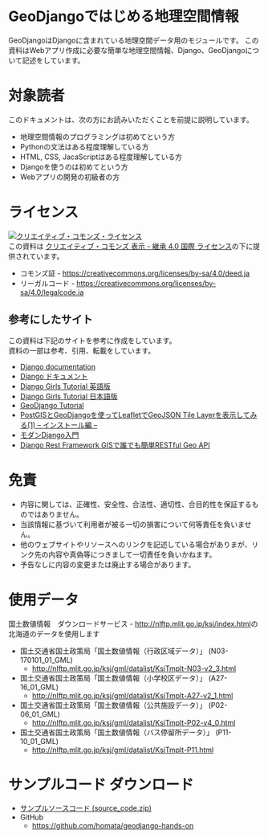 GeoDjangoではじめる地理空間情報
=====
GeoDjangoはDjangoに含まれている地理空間データ用のモジュールです。
この資料はWebアプリ作成に必要な簡単な地理空間情報、Django、GeoDjangoについて記述をしています。

# 対象読者

このドキュメントは、次の方にお読みいただくことを前提に説明しています。<br>

* 地理空間情報のプログラミングは初めてという方
* Pythonの文法はある程度理解している方
* HTML, CSS, JacaScriptはある程度理解している方
* Djangoを使うのは初めてという方
* Webアプリの開発の初級者の方

# ライセンス

<a rel="license" href="http://creativecommons.org/licenses/by-sa/4.0/"><img alt="クリエイティブ・コモンズ・ライセンス" style="border-width:0" src="https://i.creativecommons.org/l/by-sa/4.0/88x31.png" /></a><br />この資料は <a rel="license" href="http://creativecommons.org/licenses/by-sa/4.0/">クリエイティブ・コモンズ 表示 - 継承 4.0 国際 ライセンス</a>の下に提供されています。
* コモンズ証 - https://creativecommons.org/licenses/by-sa/4.0/deed.ja
* リーガルコード - https://creativecommons.org/licenses/by-sa/4.0/legalcode.ja

## 参考にしたサイト
この資料は下記のサイトを参考に作成をしています。<br>
資料の一部は参考、引用、転載をしています。

* [Django documentation](https://docs.djangoproject.com/en/2.0/)
* [Django ドキュメント](https://docs.djangoproject.com/ja/2.0/)
* [Django Girls Tutorial 英語版](https://tutorial.djangogirls.org/en/)
* [Django Girls Tutorial 日本語版](https://djangogirlsjapan.gitbooks.io/workshop_tutorialjp/content/)
* [GeoDjango Tutorial](https://docs.djangoproject.com/en/2.0/ref/contrib/gis/tutorial/)
* [PostGISとGeoDjangoを使ってLeafletでGeoJSON Tile Layerを表示してみる(1) – インストール編 –](https://blog.bitmeister.jp/?p=3467)
* [モダンDjango入門](https://codezine.jp/article/corner/723)
* [Django Rest Framework GISで誰でも簡単RESTful Geo API](http://monomoti.hatenablog.jp/entry/2015/12/15/000000)

# 免責

* 内容に関しては、正確性、安全性、合法性、適切性、合目的性を保証するものではありません。
* 当該情報に基づいて利用者が被る一切の損害について何等責任を負いません。
* 他のウェブサイトやリソースへのリンクを記述している場合がありまが、リンク先の内容や真偽等につきまして一切責任を負いかねます。
* 予告なしに内容の変更または廃止する場合があります。

# 使用データ
国土数値情報　ダウンロードサービス - <http://nlftp.mlit.go.jp/ksj/index.html>の北海道のデータを使用します
* 国土交通省国土政策局「国土数値情報（行政区域データ）」 (N03-170101_01_GML)
    - <http://nlftp.mlit.go.jp/ksj/gml/datalist/KsjTmplt-N03-v2_3.html>
* 国土交通省国土政策局「国土数値情報（小学校区データ）」 (A27-16_01_GML)
    - <http://nlftp.mlit.go.jp/ksj/gml/datalist/KsjTmplt-A27-v2_1.html>
* 国土交通省国土政策局「国土数値情報（公共施設データ）」 (P02-06_01_GML)
    - <http://nlftp.mlit.go.jp/ksj/gml/datalist/KsjTmplt-P02-v4_0.html>
* 国土交通省国土政策局「国土数値情報（バス停留所データ）」 (P11-10_01_GML)
    - <http://nlftp.mlit.go.jp/ksj/gml/datalist/KsjTmplt-P11.html>

# サンプルコード ダウンロード

* [サンプルソースコード (source_code.zip)](https://github.com/homata/geodjango-book/blob/master/download/source_code.zip)
* GitHub
    - <https://github.com/homata/geodjango-hands-on>